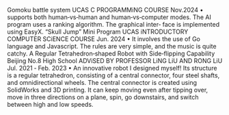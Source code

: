 Gomoku battle system UCAS
C PROGRAMMiNG COURSE Nov.2024
• supports both human‑vs‑human and human‑vs‑computer modes. The AI program uses a ranking algorithm. The graphical inter‑
face is implemented using EasyX.
“Skull Jump” Mini Program UCAS
iNTRODUCTORY COMPUTER SCiENCE COURSE Jun. 2024
• It involves the use of Go language and Javascript. The rules are very simple, and the music is quite catchy.
A Regular Tetrahedron‑shaped Robot with Side‑flipping Capability Beijing No.8 High School
ADViSED BY PROFESSOR LiNG LiU AND RONG LiU Jul. 2021 ‑ Feb. 2023
• An innovative robot I designed myself! Its structure is a regular tetrahedron, consisting of a central connector, four steel shafts,
and omnidirectional wheels. The central connector is created using SolidWorks and 3D printing. It can keep moving even after
tipping over, move in three directions on a plane, spin, go downstairs, and switch between high and low speeds.
